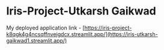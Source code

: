 # Iris-Project-Utkarsh Gaikwad

My deployed application link - [https://iris-project-k8qgk4g4ncsqffnvejgdcx.streamlit.app/](https://iris-utkarsh-gaikwad1.streamlit.app/)

